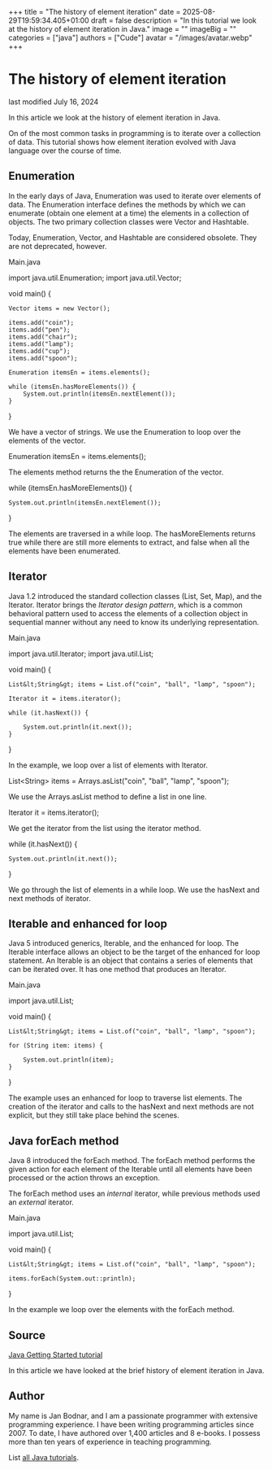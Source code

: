 +++
title = "The history of element iteration"
date = 2025-08-29T19:59:34.405+01:00
draft = false
description = "In this tutorial we look at the history of element iteration in Java."
image = ""
imageBig = ""
categories = ["java"]
authors = ["Cude"]
avatar = "/images/avatar.webp"
+++

# The history of element iteration

last modified July 16, 2024

 

In this article we look at the history of element iteration in Java.

On of the most common tasks in programming is to iterate over a collection of
data. This tutorial shows how element iteration evolved with Java language over
the course of time.

## Enumeration

In the early days of Java, Enumeration was used to iterate over
elements of data. The Enumeration interface defines the methods by
which we can enumerate (obtain one element at a time) the elements in a
collection of objects. The two primary collection classes were
Vector and Hashtable.

Today, Enumeration, Vector, and Hashtable
are considered obsolete. They are not deprecated, however.

Main.java
  

import java.util.Enumeration;
import java.util.Vector;

void main() {

    Vector items = new Vector();

    items.add("coin");
    items.add("pen");
    items.add("chair");
    items.add("lamp");
    items.add("cup");
    items.add("spoon");
    
    Enumeration itemsEn = items.elements();

    while (itemsEn.hasMoreElements()) {
        System.out.println(itemsEn.nextElement());
    }
}

We have a vector of strings. We use the Enumeration to 
loop over the elements of the vector.

Enumeration itemsEn = items.elements();

The elements method returns the the Enumeration
of the vector.

while (itemsEn.hasMoreElements()) {

    System.out.println(itemsEn.nextElement());
}

The elements are traversed in a while loop. The hasMoreElements 
returns true while there are still more elements to extract, 
and false when all the elements have been enumerated.

## Iterator

Java 1.2 introduced the standard collection classes (List,
Set, Map), and the Iterator.
Iterator brings the *Iterator design pattern*, which is a
common behavioral pattern used to access the elements of a collection object in
sequential manner without any need to know its underlying representation.

Main.java
  

import java.util.Iterator;
import java.util.List;

void main() {
    
    List&lt;String&gt; items = List.of("coin", "ball", "lamp", "spoon");
    
    Iterator it = items.iterator();
    
    while (it.hasNext()) {
        
        System.out.println(it.next());
    }
}

In the example, we loop over a list of elements with Iterator.

List&lt;String&gt; items = Arrays.asList("coin", "ball", "lamp", "spoon");

We use the Arrays.asList method to define a list in one line.

Iterator it = items.iterator();

We get the iterator from the list using the iterator method.

while (it.hasNext()) {
    
    System.out.println(it.next());
}

We go through the list of elements in a while loop. We use the hasNext
and next methods of iterator.

## Iterable and enhanced for loop

Java 5 introduced generics, Iterable, and the enhanced for loop.
The Iterable interface allows an object to be the target of the
enhanced for loop statement. An Iterable is an object that contains
a series of elements that can be iterated over. It has one method that produces
an Iterator.

Main.java
  

import java.util.List;

void main() {
    
    List&lt;String&gt; items = List.of("coin", "ball", "lamp", "spoon");
    
    for (String item: items) {
        
        System.out.println(item);
    }
}

The example uses an enhanced for loop to traverse list elements. The creation of
the iterator and calls to the hasNext and next methods
are not explicit, but they still take place behind the scenes. 

## Java forEach method

Java 8 introduced the forEach method. The forEach
method performs the given action for each element of the Iterable
until all elements have been processed or the action throws an exception. 

The
forEach method uses an *internal* iterator, while previous
methods used an *external* iterator.

Main.java
  

import java.util.List;

void main() {

    List&lt;String&gt; items = List.of("coin", "ball", "lamp", "spoon");
    
    items.forEach(System.out::println);
}

In the example we loop over the elements with the forEach method.

## Source

[Java Getting Started tutorial](https://docs.oracle.com/javase/tutorial/getStarted/index.html)

In this article we have looked at the brief history of element iteration
in Java.

## Author

My name is Jan Bodnar, and I am a passionate programmer with extensive
programming experience. I have been writing programming articles since 2007.
To date, I have authored over 1,400 articles and 8 e-books. I possess more
than ten years of experience in teaching programming.

List [all Java tutorials](/java/).